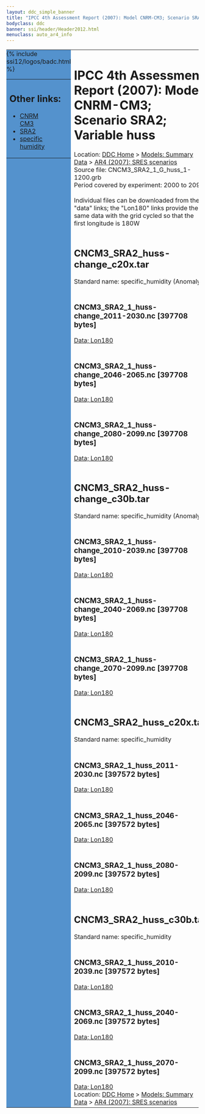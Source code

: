 ```yaml
---
layout: ddc_simple_banner
title: "IPCC 4th Assessment Report (2007): Model CNRM-CM3; Scenario SRA2; Variable huss"
bodyclass: ddc
banner: ssi/header/Header2012.html
menuclass: auto_ar4_info
---
```



<table width="100%" border="0" cellspacing="0" cellpadding="0" style="border-collapse: collapse;">
<tr style="margin:0;padding:0;border:0;">
<td style="margin:0;padding:0;border:0;height:1pt;width:150pt;background:#5492CD;" valign="top" >

<div id="lh-col2" class="auto_ar4_info">
<table class="menumain" bgcolor="#5492CD" cellspacing="0" width="100%" border="0">
<tr><td>
<h2> Other links:</h2>
<ul>
<li><a href="/auto/ar4/model-CNRM-CM3.html">CNRM<br/>CM3</a></li>
<li><a href="/auto/ar4/scenario-SRA2.html">SRA2</a></li>
<li><a href="/auto/ar4/var-specific_humidity.html">specific humidity</a></li>
</ul>
</td></tr>
{% include ssi12/logos/badc.html %}
</table>
</div>
</td>
<td><h1>IPCC 4th Assessment Report (2007): Model CNRM-CM3; Scenario SRA2; Variable huss</h1>

<!-- Breadcrumb1 -->
<div id="breadcrumb1" align="left">
Location: <a href="/index.html">DDC Home</a> > <a href="/sim/gcm_clim/">Models: Summary Data</a>
> <a href="/sim/gcm_clim/SRES_AR4/index.html">AR4 (2007): SRES scenarios</a>
</div>
<!-- End of Breadcrumb1 -->Source file: CNCM3_SRA2_1_G_huss_1-1200.grb
<br/>
Period covered by experiment: 2000 to 2099<br/>
<br/>Individual files can be downloaded from the "data" links; the "Lon180" links provide the same data
         with the grid cycled so that the first longitude is 180W<br/>
<br/><h2>CNCM3_SRA2_huss-change_c20x.tar</h2>
Standard name: specific_humidity (Anomaly)<br>
<br/><h3>CNCM3_SRA2_1_huss-change_2011-2030.nc [397708 bytes]</h3>
<a href="http://apps.ipcc-data.org/cgi-bin/downl/ar4_nc/huss/CNCM3_SRA2_1_huss-change_2011-2030.nc">Data; </a><a href="http://apps.ipcc-data.org/cgi-bin/downl/ar4_nc/huss/CNCM3_SRA2_1_huss-change_2011-2030.cyto180.nc"> Lon180</a><br/>
<br/><h3>CNCM3_SRA2_1_huss-change_2046-2065.nc [397708 bytes]</h3>
<a href="http://apps.ipcc-data.org/cgi-bin/downl/ar4_nc/huss/CNCM3_SRA2_1_huss-change_2046-2065.nc">Data; </a><a href="http://apps.ipcc-data.org/cgi-bin/downl/ar4_nc/huss/CNCM3_SRA2_1_huss-change_2046-2065.cyto180.nc"> Lon180</a><br/>
<br/><h3>CNCM3_SRA2_1_huss-change_2080-2099.nc [397708 bytes]</h3>
<a href="http://apps.ipcc-data.org/cgi-bin/downl/ar4_nc/huss/CNCM3_SRA2_1_huss-change_2080-2099.nc">Data; </a><a href="http://apps.ipcc-data.org/cgi-bin/downl/ar4_nc/huss/CNCM3_SRA2_1_huss-change_2080-2099.cyto180.nc"> Lon180</a><br/>
<br/><h2>CNCM3_SRA2_huss-change_c30b.tar</h2>
Standard name: specific_humidity (Anomaly)<br>
<br/><h3>CNCM3_SRA2_1_huss-change_2010-2039.nc [397708 bytes]</h3>
<a href="http://apps.ipcc-data.org/cgi-bin/downl/ar4_nc/huss/CNCM3_SRA2_1_huss-change_2010-2039.nc">Data; </a><a href="http://apps.ipcc-data.org/cgi-bin/downl/ar4_nc/huss/CNCM3_SRA2_1_huss-change_2010-2039.cyto180.nc"> Lon180</a><br/>
<br/><h3>CNCM3_SRA2_1_huss-change_2040-2069.nc [397708 bytes]</h3>
<a href="http://apps.ipcc-data.org/cgi-bin/downl/ar4_nc/huss/CNCM3_SRA2_1_huss-change_2040-2069.nc">Data; </a><a href="http://apps.ipcc-data.org/cgi-bin/downl/ar4_nc/huss/CNCM3_SRA2_1_huss-change_2040-2069.cyto180.nc"> Lon180</a><br/>
<br/><h3>CNCM3_SRA2_1_huss-change_2070-2099.nc [397708 bytes]</h3>
<a href="http://apps.ipcc-data.org/cgi-bin/downl/ar4_nc/huss/CNCM3_SRA2_1_huss-change_2070-2099.nc">Data; </a><a href="http://apps.ipcc-data.org/cgi-bin/downl/ar4_nc/huss/CNCM3_SRA2_1_huss-change_2070-2099.cyto180.nc"> Lon180</a><br/>
<br/><h2>CNCM3_SRA2_huss_c20x.tar</h2>
Standard name: specific_humidity<br>
<br/><h3>CNCM3_SRA2_1_huss_2011-2030.nc [397572 bytes]</h3>
<a href="http://apps.ipcc-data.org/cgi-bin/downl/ar4_nc/huss/CNCM3_SRA2_1_huss_2011-2030.nc">Data; </a><a href="http://apps.ipcc-data.org/cgi-bin/downl/ar4_nc/huss/CNCM3_SRA2_1_huss_2011-2030.cyto180.nc"> Lon180</a><br/>
<br/><h3>CNCM3_SRA2_1_huss_2046-2065.nc [397572 bytes]</h3>
<a href="http://apps.ipcc-data.org/cgi-bin/downl/ar4_nc/huss/CNCM3_SRA2_1_huss_2046-2065.nc">Data; </a><a href="http://apps.ipcc-data.org/cgi-bin/downl/ar4_nc/huss/CNCM3_SRA2_1_huss_2046-2065.cyto180.nc"> Lon180</a><br/>
<br/><h3>CNCM3_SRA2_1_huss_2080-2099.nc [397572 bytes]</h3>
<a href="http://apps.ipcc-data.org/cgi-bin/downl/ar4_nc/huss/CNCM3_SRA2_1_huss_2080-2099.nc">Data; </a><a href="http://apps.ipcc-data.org/cgi-bin/downl/ar4_nc/huss/CNCM3_SRA2_1_huss_2080-2099.cyto180.nc"> Lon180</a><br/>
<br/><h2>CNCM3_SRA2_huss_c30b.tar</h2>
Standard name: specific_humidity<br>
<br/><h3>CNCM3_SRA2_1_huss_2010-2039.nc [397572 bytes]</h3>
<a href="http://apps.ipcc-data.org/cgi-bin/downl/ar4_nc/huss/CNCM3_SRA2_1_huss_2010-2039.nc">Data; </a><a href="http://apps.ipcc-data.org/cgi-bin/downl/ar4_nc/huss/CNCM3_SRA2_1_huss_2010-2039.cyto180.nc"> Lon180</a><br/>
<br/><h3>CNCM3_SRA2_1_huss_2040-2069.nc [397572 bytes]</h3>
<a href="http://apps.ipcc-data.org/cgi-bin/downl/ar4_nc/huss/CNCM3_SRA2_1_huss_2040-2069.nc">Data; </a><a href="http://apps.ipcc-data.org/cgi-bin/downl/ar4_nc/huss/CNCM3_SRA2_1_huss_2040-2069.cyto180.nc"> Lon180</a><br/>
<br/><h3>CNCM3_SRA2_1_huss_2070-2099.nc [397572 bytes]</h3>
<a href="http://apps.ipcc-data.org/cgi-bin/downl/ar4_nc/huss/CNCM3_SRA2_1_huss_2070-2099.nc">Data; </a><a href="http://apps.ipcc-data.org/cgi-bin/downl/ar4_nc/huss/CNCM3_SRA2_1_huss_2070-2099.cyto180.nc"> Lon180</a><br/>
<!-- Breadcrumb2 -->
<div id="breadcrumb2" align="left">
Location: <a href="/index.html">DDC Home</a> > <a href="/sim/gcm_clim/">Models: Summary Data</a>
> <a href="/sim/gcm_clim/SRES_AR4/index.html">AR4 (2007): SRES scenarios</a>
</div>
<!-- End of Breadcrumb2 --></td></tr></table>
